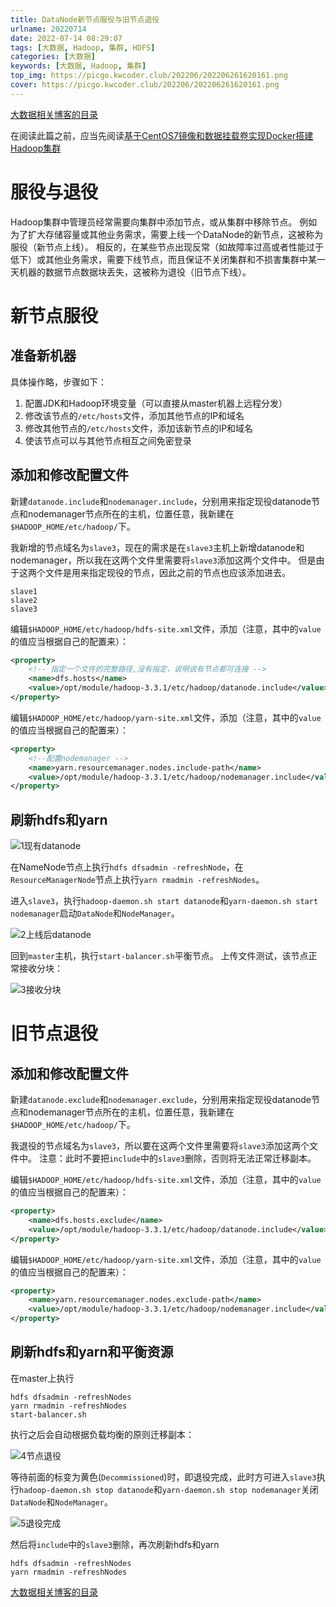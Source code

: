 ```yaml
---
title: DataNode新节点服役与旧节点退役
urlname: 20220714
date: 2022-07-14 08:29:07
tags: [大数据, Hadoop, 集群, HDFS]
categories: [大数据]
keywords: [大数据, Hadoop, 集群]
top_img: https://picgo.kwcoder.club/202206/202206261620161.png
cover: https://picgo.kwcoder.club/202206/202206261620161.png
---
```


[大数据相关博客的目录](/p/20220623/)

在阅读此篇之前，应当先阅读[基于CentOS7镜像和数据挂载卷实现Docker搭建Hadoop集群](/p/20220626/)

# 服役与退役

Hadoop集群中管理员经常需要向集群中添加节点，或从集群中移除节点。
例如为了扩大存储容量或其他业务需求，需要上线一个DataNode的新节点，这被称为服役（新节点上线）。
相反的，在某些节点出现反常（如故障率过高或者性能过于低下）或其他业务需求，需要下线节点，而且保证不关闭集群和不损害集群中某一天机器的数据节点数据块丢失，这被称为退役（旧节点下线）。

# 新节点服役

## 准备新机器

具体操作略，步骤如下：

1. 配置JDK和Hadoop环境变量（可以直接从master机器上远程分发）
2. 修改该节点的`/etc/hosts`文件，添加其他节点的IP和域名 
3. 修改其他节点的`/etc/hosts`文件，添加该新节点的IP和域名
4. 使该节点可以与其他节点相互之间免密登录

## 添加和修改配置文件

新建`datanode.include`和`nodemanager.include`，分别用来指定现役datanode节点和nodemanager节点所在的主机，位置任意，我新建在`$HADOOP_HOME/etc/hadoop/`下。

我新增的节点域名为`slave3`，现在的需求是在`slave3`主机上新增datanode和nodemanager，所以我在这两个文件里需要将`slave3`添加这两个文件中。
但是由于这两个文件是用来指定现役的节点，因此之前的节点也应该添加进去。

```text
slave1
slave2
slave3
```

编辑`$HADOOP_HOME/etc/hadoop/hdfs-site.xml`文件，添加（注意，其中的`value`的值应当根据自己的配置来）：

```xml
<property>
    <!-- 指定一个文件的完整路径,没有指定，说明说有节点都可连接 -->		
    <name>dfs.hosts</name>
    <value>/opt/module/hadoop-3.3.1/etc/hadoop/datanode.include</value>
</property>
```

编辑`$HADOOP_HOME/etc/hadoop/yarn-site.xml`文件，添加（注意，其中的`value`的值应当根据自己的配置来）：

```xml
<property>
    <!--配置nodemanager -->
    <name>yarn.resourcemanager.nodes.include-path</name>
    <value>/opt/module/hadoop-3.3.1/etc/hadoop/nodemanager.include</value>
</property>
```

## 刷新hdfs和yarn



![1现有datanode](https://picgo.kwcoder.club/202206/202207170126498.png)



在NameNode节点上执行`hdfs dfsadmin -refreshNode`，在`ResourceManagerNode`节点上执行`yarn rmadmin -refreshNodes`。

进入`slave3`，执行`hadoop-daemon.sh start datanode`和`yarn-daemon.sh start nodemanager`启动`DataNode`和`NodeManager`。



![2上线后datanode](https://picgo.kwcoder.club/202206/202207170127115.png)



回到`master`主机，执行`start-balancer.sh`平衡节点。
上传文件测试，该节点正常接收分块：



![3接收分块](https://picgo.kwcoder.club/202206/202207170127554.png)



# 旧节点退役

## 添加和修改配置文件


新建`datanode.exclude`和`nodemanager.exclude`，分别用来指定现役datanode节点和nodemanager节点所在的主机，位置任意，我新建在`$HADOOP_HOME/etc/hadoop/`下。

我退役的节点域名为`slave3`，所以要在这两个文件里需要将`slave3`添加这两个文件中。
注意：此时不要把`include`中的`slave3`删除，否则将无法正常迁移副本。

编辑`$HADOOP_HOME/etc/hadoop/hdfs-site.xml`文件，添加（注意，其中的`value`的值应当根据自己的配置来）：

```xml
<property>
    <name>dfs.hosts.exclude</name>
    <value>/opt/module/hadoop-3.3.1/etc/hadoop/datanode.include</value>
</property>
```

编辑`$HADOOP_HOME/etc/hadoop/yarn-site.xml`文件，添加（注意，其中的`value`的值应当根据自己的配置来）：

```xml
<property>
    <name>yarn.resourcemanager.nodes.exclude-path</name>
    <value>/opt/module/hadoop-3.3.1/etc/hadoop/nodemanager.include</value>
</property>
```

## 刷新hdfs和yarn和平衡资源

在master上执行
```shell
hdfs dfsadmin -refreshNodes
yarn rmadmin -refreshNodes
start-balancer.sh
```

执行之后会自动根据负载均衡的原则迁移副本：



![4节点退役](https://picgo.kwcoder.club/202206/202207170127672.png)



等待前面的标变为黄色(`Decommissioned`)时，即退役完成，此时方可进入`slave3`执行`hadoop-daemon.sh stop datanode`和`yarn-daemon.sh stop nodemanager`关闭`DataNode`和`NodeManager`。



![5退役完成](https://picgo.kwcoder.club/202206/202207170127590.png)



然后将`include`中的`slave3`删除，再次刷新hdfs和yarn
```shell
hdfs dfsadmin -refreshNodes
yarn rmadmin -refreshNodes
```

[大数据相关博客的目录](/p/20220623/)

